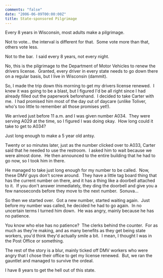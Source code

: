 ```yaml
---
comments: "false"
date: "2006-06-09T00:00:00Z"
title: State-sponsored Pilgrimage
---
```


<p>Every 8 years in Wisconsin, most adults make a pilgrimage.</p>
<p>Not to vote... the interval is different for that.  Some vote more than that, others vote less.  </p>
<p>Not to the bar.  I said every 8 years, not every night.</p>
<p>No, this is the pilgrimage to the Department of Motor Vehicles to renew the drivers license.  Granted, every driver in every state needs to go down there on a regular basis, but I live in Wisconsin (dammit).</p>
<p>So, I made the trip down this morning to get my drivers license renewed.  I knew it was going to be a blast, but I figured I'd be all right since I had already filled out the paperwork beforehand.  I decided to take Carter with me.  I had promised him most of the day out of daycare (unlike Toliver, who's too little to remember all those promises yet!).</p>
<p>We arrived just before 11 a.m. and I was given number A034.  They were serving A029 at the time, so I figured I was doing okay.  How long could it take to get to A034?</p>
<p>Just long enough to make a 5 year old antsy.</p>
<p>Twenty or so minutes later, just as the number clicked over to A033, Carter said that he needed to use the restroom.  I asked him to wait because we were almost done.  He then announced to the entire building that he had to go now, so I took him in there.</p>
<p>He managed to take just long enough for my number to be called.  Now, these DMV guys don't screw around.  They have a little tag board thing that has the current number on there, and it has a thing like a doorbell attached to it.  If you don't answer immediately, they ding the doorbell and give you a few nanoseconds before they move to the next number.  Sonuva...</p>
<p>So then we started over.  Got a new number, started waiting again.  Just before my number was called, he decided he had to go again.  In no uncertain terms I turned him down.  He was angry, mainly because he has no patience.</p>
<p>You know who else has no patience?  The clerks behind the counter.  For as much as they're making, and as many benefits as they get being state workers, you'd think they'd actually smile a bit.  I mean, I thought I was in the Post Office or something.</p>
<p>The rest of the story is a blur, mainly ticked off DMV workers who were angry that I chose their office to get my license renewed.  But, we ran the gauntlet and managed to survive the ordeal.</p>
<p>I have 8 years to get the hell out of this state.      </p>
